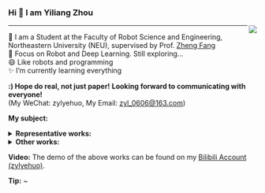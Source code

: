 ### Hi 👋 I am Yiliang Zhou
<img align="right" src="https://github-readme-stats.vercel.app/api?username=YiliangZhou&show_icons=true&icon_color=CE1D2D&text_color=718096&bg_color=ffffff&hide_title=true" /> 

---

🌱 I am a Student at the Faculty of Robot Science and Engineering, Northeastern University (NEU), supervised by Prof. [Zheng Fang](http://faculty.neu.edu.cn/fangzheng/zh_CN/index/55328/list/index.htm)             
🤔 Focus on Robot and Deep Learning. Still exploring...    
😄 Like robots and programming  
✨ I’m currently learning everything 

**:) Hope do real, not just paper!**
**Looking forward to communicating with everyone!**          
(My WeChat: zylyehuo, My Email: zyl_0606@163.com)

**My subject:**      

<details>
  <summary><strong>Representative works:</strong></summary>

1. [[Paper]()] [[Code]()]
</details>

<details>
  <summary><strong>Other works:</strong></summary>          

1. Zhuo Wang, Weichu Li, Jiacheng Zhang, **Yiliang Zhou**, Shisong Chen, Yuwei Dai, Jiale Song, Yeming Cheng, Xiaoting Du, A mixed reality-based aircraft cable harness installation assistance system with fully occluded gesture recognition [J]. Robotics and Computer-Integrated Manufacturing, 2025. [[Paper](https://www.sciencedirect.com/science/article/abs/pii/S0736584524002175)]
2. Zhuo Wang, **Yiliang Zhou**, Fei Xiong, Jun Xiao, Rong Lu, Feilong Han, "Visual Encoding Method for MR Interface Operation Process Prompts Supporting Blind Area Assembly," 2024 IEEE 2nd International Conference on Control, Electronics and Computer Technology (ICCECT), 2024. [[Paper](https://ieeexplore.ieee.org/abstract/document/10546058/)]
3. Zhuo Wang, Xiangyu Zhang, Liang Li, **Yiliang Zhou**, Zexin Lu, Yuwei Dai, Chaoqian Liu, Zekun Su, Xiaoliang Bai, Mark Billinghurst, Evaluating visual encoding quality of a mixed reality user interface for human–machine co-assembly in complex operational terrain [J]. Advanced Engineering Informatics, 2023. [[Paper](https://www.sciencedirect.com/science/article/abs/pii/S1474034623002999)]
4. [[Paper]()] [[Code]()]
</details>

**Video:**
The demo of the above works can be found on my [Bilibili Account (zylyehuo)](https://space.bilibili.com/382153587?spm_id_from=333.999.0.0).

**Tip:** ~
<!--
**zylyehuo/zylyehuo** is a ✨ _special_ ✨ repository because its `README.md` (this file) appears on your GitHub profile.

Here are some ideas to get you started:

- 🔭 I’m currently working on ...
- 🌱 I’m currently learning ...
- 👯 I’m looking to collaborate on ...
- 🤔 I’m looking for help with ...
- 💬 Ask me about ...
- 📫 How to reach me: ...
- 😄 Pronouns: ...
- ⚡ Fun fact: ...
-->
